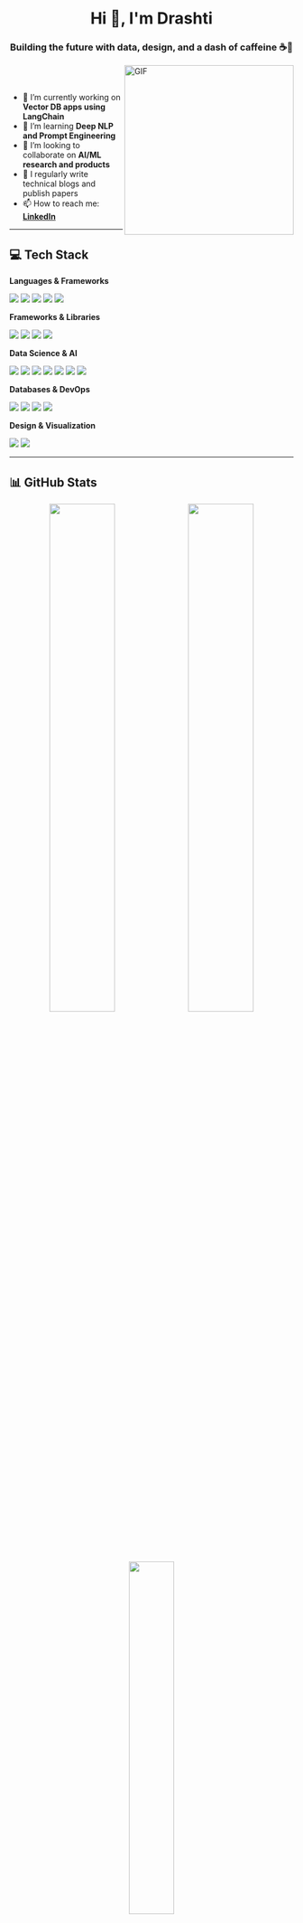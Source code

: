 <h1 align="center">Hi 👋, I'm Drashti</h1>
<h3 align="center">Building the future with data, design, and a dash of caffeine ☕🤖</h3>

<img align="right" alt="GIF" src="https://raw.githubusercontent.com/rajput2107/rajput2107/master/Assets/Developer.gif" width="300"/>

</br>
</br>

- 🔭 I’m currently working on **Vector DB apps using LangChain**
- 🌱 I’m learning **Deep NLP and Prompt Engineering**
- 👯 I’m looking to collaborate on **AI/ML research and products**
- 📝 I regularly write technical blogs and publish papers
- 📫 How to reach me: **[LinkedIn](https://linkedin.com/in/drashtibhavsar9)**


---



## 💻 Tech Stack

**Languages & Frameworks**
<p>
  <img src="https://img.shields.io/badge/JAVA-ED8B00?style=for-the-badge&logo=java&logoColor=white"/>
  <img src="https://img.shields.io/badge/KOTLIN-0095D5?style=for-the-badge&logo=Kotlin&logoColor=white"/>
  <img src="https://img.shields.io/badge/PYTHON-3776AB?style=for-the-badge&logo=python&logoColor=white"/>
  <img src="https://img.shields.io/badge/R-276DC3?style=for-the-badge&logo=r&logoColor=white"/>
  <img src="https://img.shields.io/badge/MARKDOWN-000000?style=for-the-badge&logo=markdown&logoColor=white"/>
</p>

**Frameworks & Libraries**
<p>
  <img src="https://img.shields.io/badge/DJANGO-092E20?style=for-the-badge&logo=django&logoColor=white"/>
  <img src="https://img.shields.io/badge/FLASK-000000?style=for-the-badge&logo=flask&logoColor=white"/>
  <img src="https://img.shields.io/badge/FIREBASE-FFCA28?style=for-the-badge&logo=firebase&logoColor=black"/>
  <img src="https://img.shields.io/badge/ANACONDA-44A833?style=for-the-badge&logo=anaconda&logoColor=white"/>
</p>

**Data Science & AI**
<p>
  <img src="https://img.shields.io/badge/KERAS-D00000?style=for-the-badge&logo=keras&logoColor=white"/>
  <img src="https://img.shields.io/badge/TENSORFLOW-FF6F00?style=for-the-badge&logo=tensorflow&logoColor=white"/>
  <img src="https://img.shields.io/badge/PYTORCH-EE4C2C?style=for-the-badge&logo=pytorch&logoColor=white"/>
  <img src="https://img.shields.io/badge/SCIKIT--LEARN-F7931E?style=for-the-badge&logo=scikit-learn&logoColor=white"/>
  <img src="https://img.shields.io/badge/SCIPY-8CAAE6?style=for-the-badge&logo=scipy&logoColor=white"/>
  <img src="https://img.shields.io/badge/PANDAS-150458?style=for-the-badge&logo=pandas&logoColor=white"/>
  <img src="https://img.shields.io/badge/NUMPY-013243?style=for-the-badge&logo=numpy&logoColor=white"/>
</p>

**Databases & DevOps**
<p>
  <img src="https://img.shields.io/badge/MYSQL-4479A1?style=for-the-badge&logo=mysql&logoColor=white"/>
  <img src="https://img.shields.io/badge/SQLITE-003B57?style=for-the-badge&logo=sqlite&logoColor=white"/>
  <img src="https://img.shields.io/badge/GRADLE-02303A?style=for-the-badge&logo=gradle&logoColor=white"/>
  <img src="https://img.shields.io/badge/LangChain-02303A?style=for-the-badge&logo=chainlink&logoColor=white"/>
</p>

**Design & Visualization**
<p>
  <img src="https://img.shields.io/badge/FIGMA-F24E1E?style=for-the-badge&logo=figma&logoColor=white"/>
  <img src="https://img.shields.io/badge/CANVA-00C4CC?style=for-the-badge&logo=canva&logoColor=white"/>
</p>

---

## 📊 GitHub Stats

<p align="center">
  <img src="https://github-readme-stats.vercel.app/api?username=Drashti0913&show_icons=true&theme=dark&hide_title=true" width="48%"/>
  <img src="https://github-readme-streak-stats.herokuapp.com?user=Drashti0913&theme=dark&date_format=M%20j%5B%2C%20Y%5D" width="48%"/>
  <br/>
  <img src="https://github-readme-stats.vercel.app/api/top-langs/?username=Drashti0913&layout=compact&theme=dark" width="40%"/>
</p>

---


